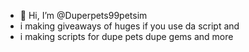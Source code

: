 - 👋 Hi, I’m @Duperpets99petsim
- i making giveaways of huges if you use da script and
- i making scripts for dupe pets dupe gems and more

<!---
Duperpets99petsim/Duperpets99petsim is a ✨ special ✨ repository because its `README.md` (this file) appears on your GitHub profile.
You can click the Preview link to take a look at your changes.
--->
